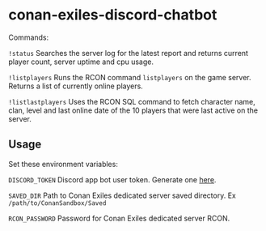 # conan-exiles-discord-chatbot

Commands:

`!status` Searches the server log for the latest report and returns current player count, server uptime and cpu usage.

`!listplayers` Runs the RCON command `listplayers` on the game server. Returns a list of currently online players.

`!listlastplayers` Uses the RCON SQL command to fetch character name, clan, level and last online date of the 10 players that were last active on the server.

## Usage

Set these environment variables:

`DISCORD_TOKEN` Discord app bot user token. Generate one [here](https://discordapp.com/developers/applications/me).

`SAVED_DIR` Path to Conan Exiles dedicated server saved directory. Ex `/path/to/ConanSandbox/Saved`

`RCON_PASSWORD` Password for Conan Exiles dedicated server RCON.
